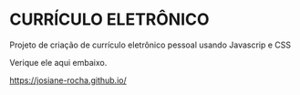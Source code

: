 # CURRÍCULO ELETRÔNICO

Projeto de criação de currículo eletrônico pessoal usando Javascrip e CSS



Verique ele aqui embaixo.

https://josiane-rocha.github.io/
